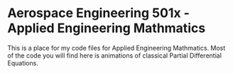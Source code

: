 # Aerospace Engineering 501x - Applied Engineering Mathmatics
This is a place for my code files for Applied Engineering Mathmatics.  Most of the code you will find here is animations of classical Partial Differential Equations.
